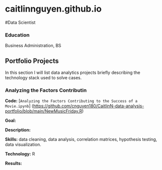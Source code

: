 # caitlinnguyen.github.io
#Data Scientist 

### Education 
Business Administration, BS

## Portfolio Projects
In this section I will list data analytics projects briefly describing the technology stack used to solve cases.

### Analyzing the Factors Contributin
**Code:** [`Analyzing the Factors Contributing to the Success of a Movie.ipynb`] (https://github.com/cnguyen180/CaitlinN-data-analysis-portfolio/blob/main/NewMusicFriday.R)


**Goal:** 

**Description:** 

**Skills:** data cleaning, data analysis, correlation matrices, hypothesis testing, data visualization.

**Technology:** R

**Results:** 

